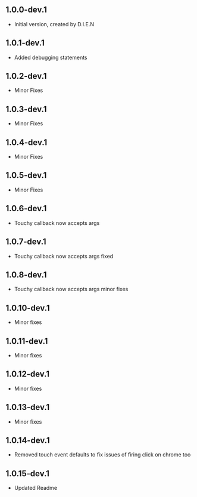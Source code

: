 ## 1.0.0-dev.1

- Initial version, created by D.I.E.N

## 1.0.1-dev.1

- Added debugging statements

## 1.0.2-dev.1

- Minor Fixes

## 1.0.3-dev.1

- Minor Fixes

## 1.0.4-dev.1

- Minor Fixes

## 1.0.5-dev.1

- Minor Fixes

## 1.0.6-dev.1

- Touchy callback now accepts args

## 1.0.7-dev.1

- Touchy callback now accepts args fixed

## 1.0.8-dev.1

- Touchy callback now accepts args minor fixes

## 1.0.10-dev.1

- Minor fixes

## 1.0.11-dev.1

- Minor fixes

## 1.0.12-dev.1

- Minor fixes

## 1.0.13-dev.1

- Minor fixes

## 1.0.14-dev.1

- Removed touch event defaults to fix issues of firing click on chrome too

## 1.0.15-dev.1

- Updated Readme

